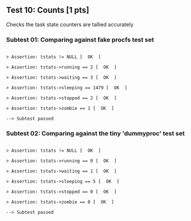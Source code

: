 ## Test 10: Counts [1 pts]

Checks the task state counters are tallied accurately

### Subtest 01: Comparing against fake procfs test set
```

> Assertion: tstats != NULL [  OK  ]

> Assertion: tstats->running == 2 [  OK  ]

> Assertion: tstats->waiting == 3 [  OK  ]

> Assertion: tstats->sleeping == 1479 [  OK  ]

> Assertion: tstats->stopped == 2 [  OK  ]

> Assertion: tstats->zombie == 1 [  OK  ]

--> Subtest passed
```

### Subtest 02: Comparing against the tiny 'dummyproc' test set
```

> Assertion: tstats != NULL [  OK  ]

> Assertion: tstats->running == 0 [  OK  ]

> Assertion: tstats->waiting == 1 [  OK  ]

> Assertion: tstats->sleeping == 5 [  OK  ]

> Assertion: tstats->stopped == 0 [  OK  ]

> Assertion: tstats->zombie == 0 [  OK  ]

--> Subtest passed
```

